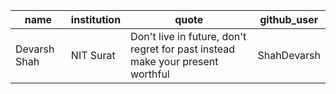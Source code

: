 |name|institution|quote|github_user|
|---|---|---|---|
|Devarsh Shah|NIT Surat|Don't live in future, don't regret for past instead make your present worthful|ShahDevarsh|
